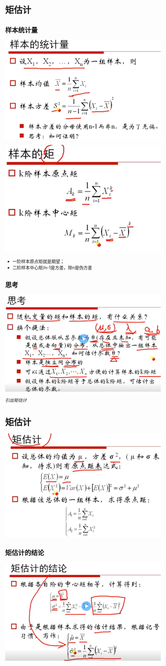 # 矩估计

## 样本统计量

![](yangben.png)

![](ju.png)

* 一阶样本原点矩就是期望；
* 二阶样本中心矩/n-1是方差，除n是伪方差

## 思考
   
   
   
![](thinking.png)




*引出矩估计*



# 矩估计
![](define.png)


## 矩估计的结论

![](jilun.png) 
